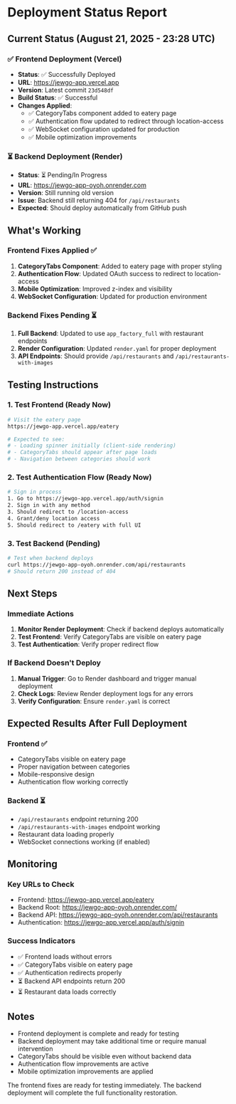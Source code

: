 # Deployment Status Report

## Current Status (August 21, 2025 - 23:28 UTC)

### ✅ Frontend Deployment (Vercel)
- **Status**: ✅ Successfully Deployed
- **URL**: https://jewgo-app.vercel.app
- **Version**: Latest commit `23d548df`
- **Build Status**: ✅ Successful
- **Changes Applied**: 
  - ✅ CategoryTabs component added to eatery page
  - ✅ Authentication flow updated to redirect through location-access
  - ✅ WebSocket configuration updated for production
  - ✅ Mobile optimization improvements

### ⏳ Backend Deployment (Render)
- **Status**: ⏳ Pending/In Progress
- **URL**: https://jewgo-app-oyoh.onrender.com
- **Version**: Still running old version
- **Issue**: Backend still returning 404 for `/api/restaurants`
- **Expected**: Should deploy automatically from GitHub push

## What's Working

### Frontend Fixes Applied ✅
1. **CategoryTabs Component**: Added to eatery page with proper styling
2. **Authentication Flow**: Updated OAuth success to redirect to location-access
3. **Mobile Optimization**: Improved z-index and visibility
4. **WebSocket Configuration**: Updated for production environment

### Backend Fixes Pending ⏳
1. **Full Backend**: Updated to use `app_factory_full` with restaurant endpoints
2. **Render Configuration**: Updated `render.yaml` for proper deployment
3. **API Endpoints**: Should provide `/api/restaurants` and `/api/restaurants-with-images`

## Testing Instructions

### 1. Test Frontend (Ready Now)
```bash
# Visit the eatery page
https://jewgo-app.vercel.app/eatery

# Expected to see:
# - Loading spinner initially (client-side rendering)
# - CategoryTabs should appear after page loads
# - Navigation between categories should work
```

### 2. Test Authentication Flow (Ready Now)
```bash
# Sign in process
1. Go to https://jewgo-app.vercel.app/auth/signin
2. Sign in with any method
3. Should redirect to /location-access
4. Grant/deny location access
5. Should redirect to /eatery with full UI
```

### 3. Test Backend (Pending)
```bash
# Test when backend deploys
curl https://jewgo-app-oyoh.onrender.com/api/restaurants
# Should return 200 instead of 404
```

## Next Steps

### Immediate Actions
1. **Monitor Render Deployment**: Check if backend deploys automatically
2. **Test Frontend**: Verify CategoryTabs are visible on eatery page
3. **Test Authentication**: Verify proper redirect flow

### If Backend Doesn't Deploy
1. **Manual Trigger**: Go to Render dashboard and trigger manual deployment
2. **Check Logs**: Review Render deployment logs for any errors
3. **Verify Configuration**: Ensure `render.yaml` is correct

## Expected Results After Full Deployment

### Frontend ✅
- CategoryTabs visible on eatery page
- Proper navigation between categories
- Mobile-responsive design
- Authentication flow working correctly

### Backend ⏳
- `/api/restaurants` endpoint returning 200
- `/api/restaurants-with-images` endpoint working
- Restaurant data loading properly
- WebSocket connections working (if enabled)

## Monitoring

### Key URLs to Check
- Frontend: https://jewgo-app.vercel.app/eatery
- Backend Root: https://jewgo-app-oyoh.onrender.com/
- Backend API: https://jewgo-app-oyoh.onrender.com/api/restaurants
- Authentication: https://jewgo-app.vercel.app/auth/signin

### Success Indicators
- ✅ Frontend loads without errors
- ✅ CategoryTabs visible on eatery page
- ✅ Authentication redirects properly
- ⏳ Backend API endpoints return 200
- ⏳ Restaurant data loads correctly

## Notes

- Frontend deployment is complete and ready for testing
- Backend deployment may take additional time or require manual intervention
- CategoryTabs should be visible even without backend data
- Authentication flow improvements are active
- Mobile optimization improvements are applied

The frontend fixes are ready for testing immediately. The backend deployment will complete the full functionality restoration.
